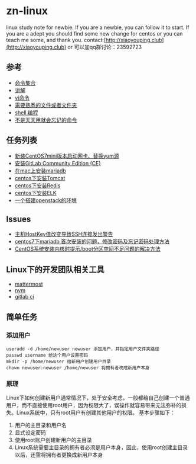 # zn-linux  
linux study note for newbie. If you are a newbie, you can follow it to start. If you are a adept you should find some new change for centos or you can teach me some, and thank you. contact:[http://xiaoyouping.club](http://xiaoyouping.club) or 可以加qq群讨论：23592723

## 参考
* [命令集合](/command.md)  
* [讲解](/explication.md)  
* [vi命令](/vicommand.md)  
* [需要熟悉的文件或者文件夹](folderinlinux.md)  
* [shell 编程](/shell.md)  
* [不是天天用就会忘记的命令](/usuallyforget.md)

## 任务列表
* [新装CentOS7mini版本启动网卡、替换yum源](/centos7pure.md)  
* [安装GitLab Community Edition (CE)](/gitlab.md)  
* [在mac上安装mariadb](/task/install-mariadb-in-mac.md)  
* [centos下安装Tomcat](java/tomcat.md)  
* [centos下安装Redis](redis/installredis.md)  
* [centos下安装ELK](elk/installelk.md)  
* [一个搭建openstack的环境](openstack/first.md)

## Issues  
* [主机HostKey值改变导致SSH连接发出警告](/issues/SPOOFINGDetected)  
* [centos7下mariadb 首次安装的问题，修改密码及忘记密码处理方法](mysql/aboutinstall.md)
* [CentOS系统安装内核时提示/boot分区空间不足问题的解决方法](linux/bootsizenotenough.md)  

## Linux下的开发团队相关工具  
* [mattermost](tools/mattermost.md)  
* [nvm](nodejs/nvm.md)  
* [gitlab ci](gitlab/ci.md)

## 简单任务
### 添加用户
    useradd -d /home/newuser newuser 添加用户，并指定用户文件夹路径  
    passwd username 给这个用户设置密码  
    mkdir -p /home/newuser 给新用户创建用户目录  
    chown newuser:newuser /home/newuser 将拥有者改成新用户本身  

### 原理

Linux下如何创建新用户通常情况下，处于安全考虑，一般都给自己创建一个普通用户，而不直接使用root用户，因为权限大了，误操作就容易带来无法弥补的损失。Linux系统中，只有root用户有创建其他用户的权限。
基本步骤如下：  
1. 用户的主目录和用户名  
2. 显式设定密码  
3. 使用root账户创建新用户的主目录
4. Linux系统需要主目录的拥有者必须是用户本身，因此，使用root创建主目录以后，还需将拥有者更换成新用户本身  
